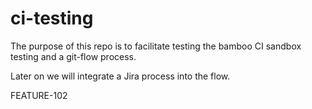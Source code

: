 # ci-testing

The purpose of this repo is to facilitate testing the bamboo CI sandbox testing and a git-flow process.

Later on we will integrate a Jira process into the flow.

FEATURE-102